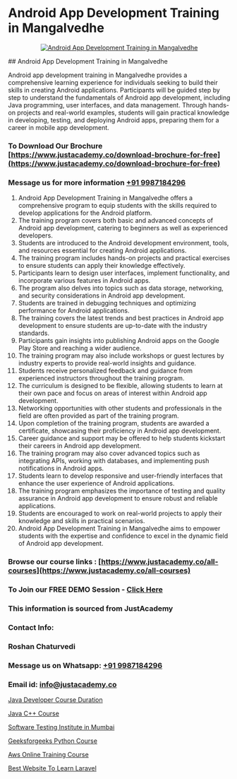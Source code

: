 # Android App Development Training in Mangalvedhe

<p align="center">
  <a href="https://justacademy.co/course-detail/android-app-development">
    <img src="https://justacademy.co/storage2/course_image/1676635923_course_image.webp" alt="Android App Development Training in Mangalvedhe">
  </a>
</p>
## Android App Development Training in Mangalvedhe

Android app development training in Mangalvedhe provides a comprehensive learning experience for individuals seeking to build their skills in creating Android applications. Participants will be guided step by step to understand the fundamentals of Android app development, including Java programming, user interfaces, and data management. Through hands-on projects and real-world examples, students will gain practical knowledge in developing, testing, and deploying Android apps, preparing them for a career in mobile app development.
### To Download Our Brochure [https://www.justacademy.co/download-brochure-for-free](https://www.justacademy.co/download-brochure-for-free)
### Message us for more information [+91 9987184296](https://api.whatsapp.com/send?phone=919987184296)
1) Android App Development Training in Mangalvedhe offers a comprehensive program to equip students with the skills required to develop applications for the Android platform.
2) The training program covers both basic and advanced concepts of Android app development, catering to beginners as well as experienced developers.
3) Students are introduced to the Android development environment, tools, and resources essential for creating Android applications.
4) The training program includes hands-on projects and practical exercises to ensure students can apply their knowledge effectively.
5) Participants learn to design user interfaces, implement functionality, and incorporate various features in Android apps.
6) The program also delves into topics such as data storage, networking, and security considerations in Android app development.
7) Students are trained in debugging techniques and optimizing performance for Android applications.
8) The training covers the latest trends and best practices in Android app development to ensure students are up-to-date with the industry standards.
9) Participants gain insights into publishing Android apps on the Google Play Store and reaching a wider audience.
10) The training program may also include workshops or guest lectures by industry experts to provide real-world insights and guidance.
11) Students receive personalized feedback and guidance from experienced instructors throughout the training program.
12) The curriculum is designed to be flexible, allowing students to learn at their own pace and focus on areas of interest within Android app development.
13) Networking opportunities with other students and professionals in the field are often provided as part of the training program.
14) Upon completion of the training program, students are awarded a certificate, showcasing their proficiency in Android app development.
15) Career guidance and support may be offered to help students kickstart their careers in Android app development.
16) The training program may also cover advanced topics such as integrating APIs, working with databases, and implementing push notifications in Android apps.
17) Students learn to develop responsive and user-friendly interfaces that enhance the user experience of Android applications.
18) The training program emphasizes the importance of testing and quality assurance in Android app development to ensure robust and reliable applications.
19) Students are encouraged to work on real-world projects to apply their knowledge and skills in practical scenarios.
20) Android App Development Training in Mangalvedhe aims to empower students with the expertise and confidence to excel in the dynamic field of Android app development.

### Browse our course links : [https://www.justacademy.co/all-courses](https://www.justacademy.co/all-courses) 
### To Join our FREE DEMO Session - [Click Here](https://www.justacademy.co/register-for-course-demo)


### This information is sourced from JustAcademy
### Contact Info:
### Roshan Chaturvedi
### Message us on Whatsapp: [+91 9987184296](https://api.whatsapp.com/send?phone=919987184296)
### Email id: [info@justacademy.co](mailto:info@justacademy.co)
                
[Java Developer Course Duration](https://www.linkedin.com/pulse/java-developer-course-duration-software-training-sunnyvale-1adtc/)

[Java C++ Course](https://www.linkedin.com/pulse/java-c-course-software-training-sunnyvale-anogc/)

[Software Testing Institute in Mumbai](https://medium.com/@kumarishimmi99/software-testing-institute-in-mumbai-fa1cc127e813)

[Geeksforgeeks Python Course](https://medium.com/@negishivu99/geeksforgeeks-python-course-908af4853b47)

[Aws Online Training Course](https://justacademyin.github.io/justacademy/aws-online-training-course)

[Best Website To Learn Laravel](https://justacademyin.github.io/justacademy/best-website-to-learn-laravel)

